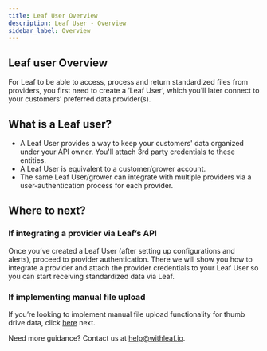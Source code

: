 ```yaml
---
title: Leaf User Overview
description: Leaf User - Overview
sidebar_label: Overview
---
```

<!-- the following links are referenced throughout this document -->
[1]: https://docs.withleaf.io/docs/converters_overview

## Leaf user Overview
For Leaf to be able to access, process and return standardized files from providers, you first need to create a ‘Leaf User’, which you’ll later connect to your customers’ preferred data provider(s). 

## What is a Leaf user?
- A Leaf User provides a way to keep your customers' data organized under your API owner. You'll attach 3rd party credentials to these entities.
- A Leaf User is equivalent to a customer/grower account. 
- The same Leaf User/grower can integrate with multiple providers via a user-authentication process for each provider. 

## Where to next?
### If integrating a provider via Leaf’s API
Once you’ve created a Leaf User (after setting up configurations and alerts), proceed to provider authentication. There we will show you how to integrate a provider and attach the provider credentials to your Leaf User so you can start receiving standardized data via Leaf.

### If implementing manual file upload
If you’re looking to implement manual file upload functionality for thumb drive data, click [here][1] next.

Need more guidance? Contact us at help@withleaf.io.